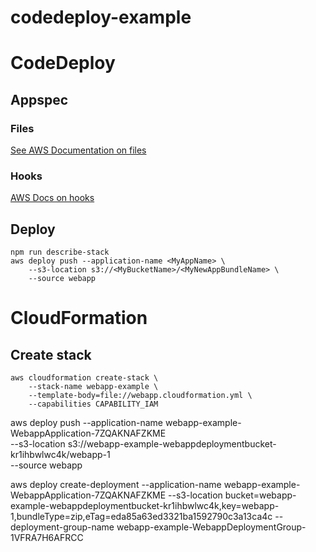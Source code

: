 # codedeploy-example

# CodeDeploy

## Appspec

### Files

[See AWS Documentation on files](http://docs.aws.amazon.com/codedeploy/latest/userguide/reference-appspec-file-structure-files.html)

### Hooks

[AWS Docs on hooks](http://docs.aws.amazon.com/codedeploy/latest/userguide/reference-appspec-file-structure-hooks.html)

## Deploy

```
npm run describe-stack
aws deploy push --application-name <MyAppName> \
    --s3-location s3://<MyBucketName>/<MyNewAppBundleName> \
    --source webapp
```

# CloudFormation

## Create stack

```
aws cloudformation create-stack \
	--stack-name webapp-example \
	--template-body=file://webapp.cloudformation.yml \
	--capabilities CAPABILITY_IAM
```


aws deploy push --application-name webapp-example-WebappApplication-7ZQAKNAFZKME \
    --s3-location s3://webapp-example-webappdeploymentbucket-kr1ihbwlwc4k/webapp-1 \
    --source webapp


aws deploy create-deployment --application-name webapp-example-WebappApplication-7ZQAKNAFZKME --s3-location bucket=webapp-example-webappdeploymentbucket-kr1ihbwlwc4k,key=webapp-1,bundleType=zip,eTag=eda85a63ed3321ba1592790c3a13ca4c --deployment-group-name 	webapp-example-WebappDeploymentGroup-1VFRA7H6AFRCC
